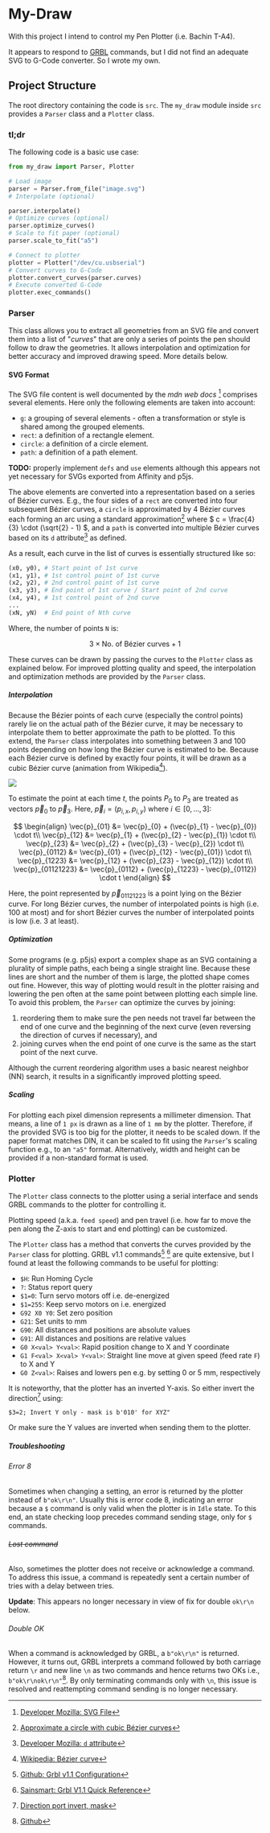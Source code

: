 # My-Draw

With this project I intend to control my Pen Plotter (i.e. Bachin T-A4).

It appears to respond to [GRBL](https://github.com/grbl/grbl) commands, but I did not find an adequate SVG to G-Code converter. So I wrote my own.

## Project Structure

The root directory containing the code is `src`. The `my_draw` module inside `src` provides a `Parser` class and a `Plotter` class.

### tl;dr

The following code is a basic use case:

```python
from my_draw import Parser, Plotter

# Load image
parser = Parser.from_file("image.svg")
# Interpolate (optional)

parser.interpolate()
# Optimize curves (optional)
parser.optimize_curves()
# Scale to fit paper (optional)
parser.scale_to_fit("a5")

# Connect to plotter
plotter = Plotter("/dev/cu.usbserial")
# Convert curves to G-Code
plotter.convert_curves(parser.curves)
# Execute converted G-Code
plotter.exec_commands()
```

### Parser

This class allows you to extract all geometries from an SVG file and convert them into a list of "*curves*" that are only a series of points the pen should follow to draw the geometries. It allows interpolation and optimization for better accuracy and improved drawing speed. More details below.

#### SVG Format

The SVG file content is well documented by the *mdn web docs* [^1] comprises several elements. Here only the following elements are taken into account:

[^1]: [Developer Mozilla: SVG File](https://developer.mozilla.org/en-US/docs/Web/SVG)

- `g`: a grouping of several elements - often a transformation or style is shared among the grouped elements.
- `rect`: a definition of a rectangle element.
- `circle`: a definition of a circle element.
- `path`: a definition of a path element.

**TODO:** properly implement `defs` and `use` elements although this appears not yet necessary for SVGs exported from Affinity and p5js.

The above elements are converted into a representation based on a series of Bézier curves. E.g., the four sides of a `rect` are converted into four subsequent Bézier curves, a `circle` is approximated by 4 Bézier curves each forming an arc using a standard approximation[^2] where $ c = \frac{4}{3} \cdot (\sqrt{2} - 1) $, and a `path` is converted into multiple Bézier curves based on its `d` attribute[^3] as defined.

[^2]: [Approximate a circle with cubic Bézier curves](https://web.archive.org/web/20240415180204/https://spencermortensen.com/articles/bezier-circle/)
[^3]: [Developer Mozilla: `d` attribute](https://developer.mozilla.org/en-US/docs/Web/SVG/Attribute/d)

As a result, each curve in the list of curves is essentially structured like so:

```python
(x0, y0), # Start point of 1st curve
(x1, y1), # 1st control point of 1st curve
(x2, y2), # 2nd control point of 1st curve
(x3, y3), # End point of 1st curve / Start point of 2nd curve
(x4, y4), # 1st control point of 2nd curve
...
(xN, yN)  # End point of Nth curve
```

Where, the number of points `N` is:

$$ 3 \times \text{No. of Bézier curves} + 1$$

These curves can be drawn by passing the curves to the `Plotter` class as explained below. For improved plotting quality and speed, the interpolation and optimization methods are provided by the `Parser` class.

##### Interpolation

Because the Bézier points of each curve (especially the control points) rarely lie on the actual path of the Bézier curve, it may be necessary to interpolate them to better approximate the path to be plotted. To this extend, the `Parser` class interpolates into something between 3 and 100 points depending on how long the Bézier curve is estimated to be. Because each Bézier curve is defined by exactly four points, it will be drawn as a cubic Bézier curve (animation from Wikipedia[^4]).

[^4]: [Wikipedia: Bézier curve](https://en.wikipedia.org/wiki/Bézier_curve)

![](https://upload.wikimedia.org/wikipedia/commons/d/db/Bézier_3_big.gif)

To estimate the point at each time $t$, the points $P_0$ to $P_3$ are treated as vectors $\vec{p}_0$ to $\vec{p}_3$. Here, $\vec{p}_i = (p_{i,x}, p_{i,y})$ where $i \in [0, ..., 3]$:

$$
\begin{align}
\vec{p}_{01} &= \vec{p}_{0} + (\vec{p}_{1} - \vec{p}_{0}) \cdot t\\
\vec{p}_{12} &= \vec{p}_{1} + (\vec{p}_{2} - \vec{p}_{1}) \cdot t\\
\vec{p}_{23} &= \vec{p}_{2} + (\vec{p}_{3} - \vec{p}_{2}) \cdot t\\
\vec{p}_{0112} &= \vec{p}_{01} + (\vec{p}_{12} - \vec{p}_{01}) \cdot t\\
\vec{p}_{1223} &= \vec{p}_{12} + (\vec{p}_{23} - \vec{p}_{12}) \cdot t\\
\vec{p}_{01121223} &= \vec{p}_{0112} + (\vec{p}_{1223} - \vec{p}_{0112}) \cdot t
\end{align}
$$

Here, the point represented by $\vec{p}_{01121223}$ is a point lying on the Bézier curve. For long Bézier curves, the number of interpolated points is high (i.e. 100 at most) and for short Bézier curves the number of interpolated points is low (i.e. 3 at least).

##### Optimization

Some programs (e.g. p5js) export a complex shape as an SVG containing a plurality of simple paths, each being a single straight line. Because these lines are short and the number of them is large, the plotted shape comes out fine. However, this way of plotting would result in the plotter raising and lowering the pen often at the same point between plotting each simple line. To avoid this problem, the `Parser` can optimize the curves by joining:

1. reordering them to make sure the pen needs not travel far between the end of one curve and the beginning of the next curve (even reversing the direction of curves if necessary), and
2. joining curves when the end point of one curve is the same as the start point of the next curve.

Although the current reordering algorithm uses a basic nearest neighbor (NN) search, it results in a significantly improved plotting speed.

##### Scaling

For plotting each pixel dimension represents a millimeter dimension. That means, a line of `1 px` is drawn as a line of `1 mm` by the plotter. Therefore, if the provided SVG is too big for the plotter, it needs to be scaled down. If the paper format matches DIN, it can be scaled to fit using the `Parser`'s scaling function e.g., to an `"a5"` format. Alternatively, width and height can be provided if a non-standard format is used.

### Plotter

The `Plotter` class connects to the plotter using a serial interface and sends GRBL commands to the plotter for controlling it.

Plotting speed (a.k.a. `feed speed`) and pen travel (i.e. how far to move the pen along the Z-axis to start and end plotting) can be customized.

The `Plotter` class has a method that converts the curves provided by the `Parser` class for plotting. GRBL v1.1 commands[^5] [^6] are quite extensive, but I found at least the following commands to be useful for plotting:

[^5]: [Github: Grbl v1.1 Configuration](https://github.com/gnea/grbl/wiki/Grbl-v1.1-Configuration)
[^6]: [Sainsmart: Grbl V1.1 Quick Reference](https://web.archive.org/web/20240415202628/https://www.sainsmart.com/blogs/news/grbl-v1-1-quick-reference)

- `$H`: Run Homing Cycle
- `?`: Status report query
- `$1=0`: Turn servo motors off i.e. de-energized
- `$1=255`: Keep servo motors on i.e. energized
- `G92 X0 Y0`: Set zero position
- `G21`: Set units to mm
- `G90`: All distances and positions are absolute values
- `G91`: All distances and positions are relative values
- `G0 X<val> Y<val>`: Rapid position change to X and Y coordinate
- `G1 F<val> X<val> Y<val>`: Straight line move at given speed (feed rate `F`) to X and Y
- `G0 Z<val>`: Raises and lowers pen e.g. by setting 0 or 5 mm, respectively

It is noteworthy, that the plotter has an inverted Y-axis. So either invert the direction[^7] using:

[^7]: [Direction port invert, mask](https://github.com/gnea/grbl/wiki/Grbl-v1.1-Configuration#3--direction-port-invert-mask)

```
$3=2; Invert Y only - mask is b'010' for XYZ"
```

Or make sure the Y values are inverted when sending them to the plotter.

##### Troubleshooting

###### Error 8

Sometimes when changing a setting, an error is returned by the plotter instead of `b"ok\r\n"`. Usually this is error code 8, indicating an error because a `$` command is only valid when the plotter is in `Idle` state. To this end, an state checking loop precedes command sending stage, only for `$` commands.

###### ~~Lost command~~

Also, sometimes the plotter does not receive or acknowledge a command. To address this issue, a command is repeatedly sent a certain number of tries with a delay between tries.

**Update**: This appears no longer necessary in view of fix for double `ok\r\n` below.

###### Double OK

When a command is acknowledged by GRBL, a `b"ok\r\n"` is returned. However, it turns out, GRBL interprets a command followed by both carriage return `\r` and new line `\n` as two commands and hence returns two OKs i.e., `b"ok\r\nok\r\n"`[^8]. By only terminating commands only with `\n`, this issue is resolved and reattempting command sending is no longer necessary.

[^8]: [Github](https://github.com/grbl/grbl/issues/1024)